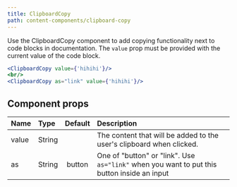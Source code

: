 ```yaml
---
title: ClipboardCopy
path: content-components/clipboard-copy
---
```


Use the ClipboardCopy component to add copying functionality next to code blocks in documentation.
The `value` prop must be provided with the current value of the code block.

```.jsx
<ClipboardCopy value={'hihihi'}/>
<br/>
<ClipboardCopy as="link" value={'hihihi'}/>
```

## Component props

| Name  | Type   | Default | Description                                                                                 |
| :---- | :----- | :-----: | :------------------------------------------------------------------------------------------ |
| value | String |         | The content that will be added to the user's clipboard when clicked.                        |
| as    | String | button  | One of "button" or "link". Use `as="link"` when you want to put this button inside an input |
